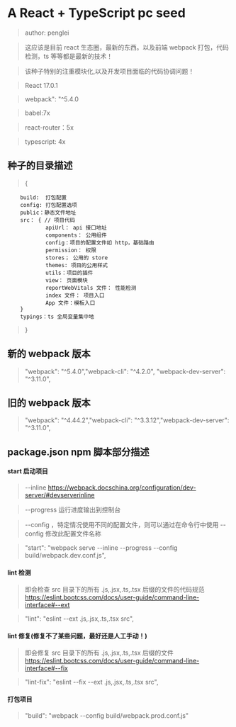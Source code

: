 # A React + TypeScript pc seed

> author: penglei

> 这应该是目前 react 生态圈，最新的东西。以及前端 webpack 打包，代码检测，ts 等等都是最新的技术！

> 该种子特别的注重模块化,以及开发项目面临的代码协调问题！

> React 17.0.1

> webpack": "^5.4.0

> babel:7x

> react-router：5x

> typescript: 4x

## 种子的目录描述

> {

        build:  打包配置
        config: 打包配置选项
        public：静态文件地址
        src： { // 项目代码
                apiUrl： api 接口地址
                components： 公用组件
                config：项目的配置文件如 http，基础路由
                permission： 权限
                stores； 公用的 store
                themes: 项目的公用样式
                utils：项目的插件
                view： 页面模块
                reportWebVitals 文件： 性能检测
                index 文件： 项目入口
                App 文件：模板入口
        }
        typings：ts 全局变量集中地

> }

## 新的 webpack 版本

> "webpack": "^5.4.0","webpack-cli": "^4.2.0", "webpack-dev-server": "^3.11.0",

## 旧的 webpack 版本

> "webpack": "^4.44.2","webpack-cli": "^3.3.12","webpack-dev-server": "^3.11.0",

## package.json npm 脚本部分描述

#### start 启动项目

> --inline https://webpack.docschina.org/configuration/dev-server/#devserverinline

> --progress 运行进度输出到控制台

> --config ，特定情况使用不同的配置文件，则可以通过在命令行中使用 --config 修改此配置文件名称

> "start": "webpack serve --inline --progress --config build/webpack.dev.conf.js",

#### lint 检测

> 即会检查 src 目录下的所有 .js,.jsx,.ts,.tsx 后缀的文件的代码规范 https://eslint.bootcss.com/docs/user-guide/command-line-interface#--ext

> "lint": "eslint --ext .js,.jsx,.ts,.tsx src",

#### lint 修复(修复不了某些问题，最好还是人工手动！)

> 即会修复 src 目录下的所有 .js,.jsx,.ts,.tsx 后缀的文件 https://eslint.bootcss.com/docs/user-guide/command-line-interface#--fix

> "lint-fix": "eslint --fix --ext .js,.jsx,.ts,.tsx src",

#### 打包项目

> "build": "webpack --config build/webpack.prod.conf.js"
